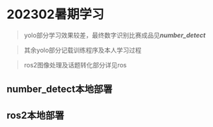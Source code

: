 # 202302暑期学习
> yolo部分学习效果较差，最终数字识别比赛成品见***number_detect***

> 其余yolo部分记载训练程序及本人学习过程

> ros2图像处理及话题转化部分详见ros

## number_detect本地部署


## ros2本地部署
